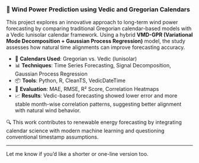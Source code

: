 
### 📌 Wind Power Prediction using Vedic and Gregorian Calendars

This project explores an innovative approach to long-term wind power forecasting by comparing traditional Gregorian calendar-based models with a Vedic lunisolar calendar framework. Using a hybrid **VMD-GPR (Variational Mode Decomposition + Gaussian Process Regression)** model, the study assesses how natural time alignments can improve forecasting accuracy.

* 📅 **Calendars Used**: Gregorian vs. Vedic (lunisolar)
* 📊 **Techniques**: Time Series Forecasting, Signal Decomposition, Gaussian Process Regression
* 📦 **Tools**: Python, R, CleanTS, VedicDateTime
* 🧪 **Evaluation**: MAE, RMSE, R² Score, Correlation Heatmaps
* 📈 **Results**: Vedic-based forecasting showed lower error and more stable month-wise correlation patterns, suggesting better alignment with natural wind behavior.

🔍 This work contributes to renewable energy forecasting by integrating calendar science with modern machine learning and questioning conventional timestamp assumptions.

---

Let me know if you’d like a shorter or one-line version too.
